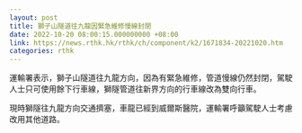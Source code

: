 ```yaml
---
layout: post
title: 獅子山隧道往九龍因緊急維修慢線封閉
date: 2022-10-20 08:00:15.000000000 +08:00
link: https://news.rthk.hk/rthk/ch/component/k2/1671834-20221020.htm
categories: rthk
---
```


運輸署表示，獅子山隧道往九龍方向，因為有緊急維修，管道慢線仍然封閉，駕駛人士只可使用餘下行車線，獅隧管道往新界方向的行車線改為雙向行車。

現時獅隧往九龍方向交通擠塞，車龍已經到威爾斯醫院，運輸署呼籲駕駛人士考慮改用其他道路。

